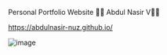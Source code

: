 Personal Portfolio Website 
👨‍💻 Abdul Nasir V👨‍🚀

 https://abdulnasir-nuz.github.io/

![image](https://user-images.githubusercontent.com/108569716/188323017-58c18ad7-8330-494d-b5f0-d9700e20f7a8.png)
